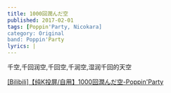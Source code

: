 ```yaml
---
title: 1000回潤んだ空
published: 2017-02-01
tags: [Poppin'Party, Nicokara]
category: Original
band: Poppin'Party
lyrics: |
---
```

千空,千回润空,千回空,千润空,湿润千回的天空
<summary>
    <a href="https://www.bilibili.com/video/BV1httgekEF9/">
        [Bilibili]【纯K投屏/自用】1000回潤んだ空-Poppin'Party
    </a>
</summary>




